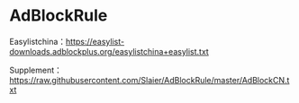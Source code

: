 # AdBlockRule

Easylistchina：https://easylist-downloads.adblockplus.org/easylistchina+easylist.txt

Supplement：https://raw.githubusercontent.com/Slaier/AdBlockRule/master/AdBlockCN.txt